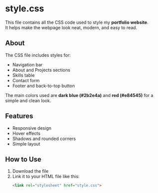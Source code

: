 # style.css

This file contains all the CSS code used to style my **portfolio website**.  
It helps make the webpage look neat, modern, and easy to read.

## About
The CSS file includes styles for:
- Navigation bar  
- About and Projects sections  
- Skills table  
- Contact form  
- Footer and back-to-top button  

The main colors used are **dark blue (#2b2e4a)** and **red (#e84545)** for a simple and clean look.

## Features
- Responsive design  
- Hover effects  
- Shadows and rounded corners  
- Simple layout  

## How to Use
1. Download the file  
2. Link it to your HTML file like this:
   ```html
   <link rel="stylesheet" href="style.css">
